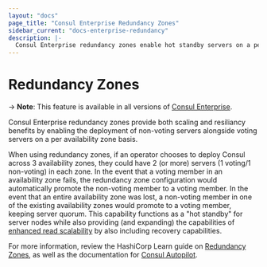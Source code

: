 ```yaml
---
layout: "docs"
page_title: "Consul Enterprise Redundancy Zones"
sidebar_current: "docs-enterprise-redundancy"
description: |-
  Consul Enterprise redundancy zones enable hot standby servers on a per availability zone basis.
---
```


# Redundancy Zones

-> **Note**: This feature is available in all versions of [Consul Enterprise](https://www.hashicorp.com/products/consul/).

Consul Enterprise redundancy zones provide
both scaling and resiliancy benefits by enabling the deployment of non-voting
servers alongside voting servers on a per availability zone basis.  

When using redundancy zones, if an operator chooses to deploy Consul across 3 availability zones, they 
could have 2 (or more) servers (1 voting/1 non-voting) in each zone. In the event that a voting 
member in an availability zone fails, the redundancy zone configuration would automatically 
promote the non-voting member to a voting member. In the event that an entire availability 
zone was lost, a non-voting member in one of the existing availability zones would promote 
to a voting member, keeping server quorum. This capability functions as a "hot standby" 
for server nodes while also providing (and expanding) the capabilities of 
[enhanced read scalability](/docs/enterprise/read-scale/index.html) by also including recovery 
capabilities. 

For more information, review the HashiCorp Learn guide on 
[Redundancy Zones](https://learn.hashicorp.com/consul/day-2-operations/autopilot#redundancy-zones), 
as well as the documentation for [Consul Autopilot](https://www.consul.io/docs/commands/operator/autopilot.html).
